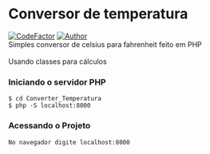 # Conversor de temperatura
<a href="https://www.codefactor.io/repository/github/lotaviods/converter_temperatura">
<img src="https://www.codefactor.io/repository/github/lotaviods/converter_temperatura/badge" alt="CodeFactor" /></a>
<a href="https://github.com/mhankbarbar"><img title="Author" src="https://img.shields.io/badge/Author-lotaviods-blue"></a>
<br>Simples conversor de celsius para fahrenheit feito em PHP</br>
<br>Usando classes para cálculos</br>

### Iniciando o servidor PHP
	$ cd Converter_Temperatura
	$ php -S localhost:8000
### Acessando o Projeto
	No navegador digite localhost:8000